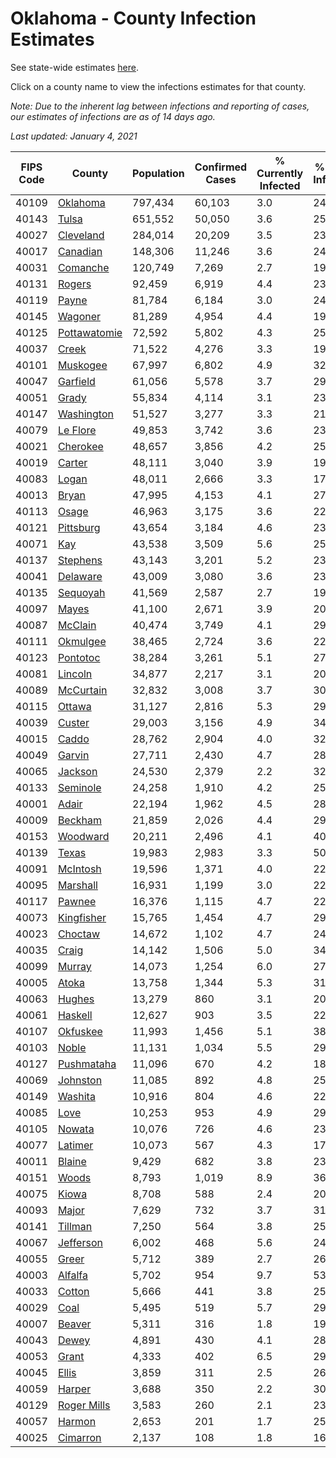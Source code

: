 # Oklahoma - County Infection Estimates

See state-wide estimates [here](/infections/us-ok).

Click on a county name to view the infections estimates for that county.

*Note: Due to the inherent lag between infections and reporting of cases, our estimates of infections are as of 14 days ago.*

*Last updated: January 4, 2021*

|   FIPS Code |                       County |   Population |   Confirmed Cases |   % Currently Infected |   % Total Infected |
|-------------|------------------------------|--------------|-------------------|------------------------|--------------------|
|       40109 |         [Oklahoma](oklahoma) |      797,434 |            60,103 |                    3.0 |               24.8 |
|       40143 |               [Tulsa](tulsa) |      651,552 |            50,050 |                    3.6 |               25.2 |
|       40027 |       [Cleveland](cleveland) |      284,014 |            20,209 |                    3.5 |               23.2 |
|       40017 |         [Canadian](canadian) |      148,306 |            11,246 |                    3.6 |               24.1 |
|       40031 |         [Comanche](comanche) |      120,749 |             7,269 |                    2.7 |               19.5 |
|       40131 |             [Rogers](rogers) |       92,459 |             6,919 |                    4.4 |               23.9 |
|       40119 |               [Payne](payne) |       81,784 |             6,184 |                    3.0 |               24.3 |
|       40145 |           [Wagoner](wagoner) |       81,289 |             4,954 |                    4.4 |               19.8 |
|       40125 | [Pottawatomie](pottawatomie) |       72,592 |             5,802 |                    4.3 |               25.5 |
|       40037 |               [Creek](creek) |       71,522 |             4,276 |                    3.3 |               19.8 |
|       40101 |         [Muskogee](muskogee) |       67,997 |             6,802 |                    4.9 |               32.2 |
|       40047 |         [Garfield](garfield) |       61,056 |             5,578 |                    3.7 |               29.6 |
|       40051 |               [Grady](grady) |       55,834 |             4,114 |                    3.1 |               23.1 |
|       40147 |     [Washington](washington) |       51,527 |             3,277 |                    3.3 |               21.5 |
|       40079 |         [Le Flore](le-flore) |       49,853 |             3,742 |                    3.6 |               23.8 |
|       40021 |         [Cherokee](cherokee) |       48,657 |             3,856 |                    4.2 |               25.4 |
|       40019 |             [Carter](carter) |       48,111 |             3,040 |                    3.9 |               19.1 |
|       40083 |               [Logan](logan) |       48,011 |             2,666 |                    3.3 |               17.7 |
|       40013 |               [Bryan](bryan) |       47,995 |             4,153 |                    4.1 |               27.4 |
|       40113 |               [Osage](osage) |       46,963 |             3,175 |                    3.6 |               22.0 |
|       40121 |       [Pittsburg](pittsburg) |       43,654 |             3,184 |                    4.6 |               23.1 |
|       40071 |                   [Kay](kay) |       43,538 |             3,509 |                    5.6 |               25.7 |
|       40137 |         [Stephens](stephens) |       43,143 |             3,201 |                    5.2 |               23.3 |
|       40041 |         [Delaware](delaware) |       43,009 |             3,080 |                    3.6 |               23.1 |
|       40135 |         [Sequoyah](sequoyah) |       41,569 |             2,587 |                    2.7 |               19.9 |
|       40097 |               [Mayes](mayes) |       41,100 |             2,671 |                    3.9 |               20.8 |
|       40087 |           [McClain](mcclain) |       40,474 |             3,749 |                    4.1 |               29.3 |
|       40111 |         [Okmulgee](okmulgee) |       38,465 |             2,724 |                    3.6 |               22.8 |
|       40123 |         [Pontotoc](pontotoc) |       38,284 |             3,261 |                    5.1 |               27.0 |
|       40081 |           [Lincoln](lincoln) |       34,877 |             2,217 |                    3.1 |               20.2 |
|       40089 |       [McCurtain](mccurtain) |       32,832 |             3,008 |                    3.7 |               30.1 |
|       40115 |             [Ottawa](ottawa) |       31,127 |             2,816 |                    5.3 |               29.5 |
|       40039 |             [Custer](custer) |       29,003 |             3,156 |                    4.9 |               34.0 |
|       40015 |               [Caddo](caddo) |       28,762 |             2,904 |                    4.0 |               32.6 |
|       40049 |             [Garvin](garvin) |       27,711 |             2,430 |                    4.7 |               28.0 |
|       40065 |           [Jackson](jackson) |       24,530 |             2,379 |                    2.2 |               32.2 |
|       40133 |         [Seminole](seminole) |       24,258 |             1,910 |                    4.2 |               25.0 |
|       40001 |               [Adair](adair) |       22,194 |             1,962 |                    4.5 |               28.9 |
|       40009 |           [Beckham](beckham) |       21,859 |             2,026 |                    4.4 |               29.4 |
|       40153 |         [Woodward](woodward) |       20,211 |             2,496 |                    4.1 |               40.1 |
|       40139 |               [Texas](texas) |       19,983 |             2,983 |                    3.3 |               50.4 |
|       40091 |         [McIntosh](mcintosh) |       19,596 |             1,371 |                    4.0 |               22.3 |
|       40095 |         [Marshall](marshall) |       16,931 |             1,199 |                    3.0 |               22.1 |
|       40117 |             [Pawnee](pawnee) |       16,376 |             1,115 |                    4.7 |               22.6 |
|       40073 |     [Kingfisher](kingfisher) |       15,765 |             1,454 |                    4.7 |               29.2 |
|       40023 |           [Choctaw](choctaw) |       14,672 |             1,102 |                    4.7 |               24.3 |
|       40035 |               [Craig](craig) |       14,142 |             1,506 |                    5.0 |               34.3 |
|       40099 |             [Murray](murray) |       14,073 |             1,254 |                    6.0 |               27.1 |
|       40005 |               [Atoka](atoka) |       13,758 |             1,344 |                    5.3 |               31.3 |
|       40063 |             [Hughes](hughes) |       13,279 |               860 |                    3.1 |               20.7 |
|       40061 |           [Haskell](haskell) |       12,627 |               903 |                    3.5 |               22.8 |
|       40107 |         [Okfuskee](okfuskee) |       11,993 |             1,456 |                    5.1 |               38.4 |
|       40103 |               [Noble](noble) |       11,131 |             1,034 |                    5.5 |               29.8 |
|       40127 |     [Pushmataha](pushmataha) |       11,096 |               670 |                    4.2 |               18.7 |
|       40069 |         [Johnston](johnston) |       11,085 |               892 |                    4.8 |               25.1 |
|       40149 |           [Washita](washita) |       10,916 |               804 |                    4.6 |               22.9 |
|       40085 |                 [Love](love) |       10,253 |               953 |                    4.9 |               29.5 |
|       40105 |             [Nowata](nowata) |       10,076 |               726 |                    4.6 |               23.5 |
|       40077 |           [Latimer](latimer) |       10,073 |               567 |                    4.3 |               17.9 |
|       40011 |             [Blaine](blaine) |        9,429 |               682 |                    3.8 |               23.0 |
|       40151 |               [Woods](woods) |        8,793 |             1,019 |                    8.9 |               36.4 |
|       40075 |               [Kiowa](kiowa) |        8,708 |               588 |                    2.4 |               20.8 |
|       40093 |               [Major](major) |        7,629 |               732 |                    3.7 |               31.2 |
|       40141 |           [Tillman](tillman) |        7,250 |               564 |                    3.8 |               25.2 |
|       40067 |       [Jefferson](jefferson) |        6,002 |               468 |                    5.6 |               24.1 |
|       40055 |               [Greer](greer) |        5,712 |               389 |                    2.7 |               26.0 |
|       40003 |           [Alfalfa](alfalfa) |        5,702 |               954 |                    9.7 |               53.7 |
|       40033 |             [Cotton](cotton) |        5,666 |               441 |                    3.8 |               25.4 |
|       40029 |                 [Coal](coal) |        5,495 |               519 |                    5.7 |               29.0 |
|       40007 |             [Beaver](beaver) |        5,311 |               316 |                    1.8 |               19.4 |
|       40043 |               [Dewey](dewey) |        4,891 |               430 |                    4.1 |               28.3 |
|       40053 |               [Grant](grant) |        4,333 |               402 |                    6.5 |               29.4 |
|       40045 |               [Ellis](ellis) |        3,859 |               311 |                    2.5 |               26.5 |
|       40059 |             [Harper](harper) |        3,688 |               350 |                    2.2 |               30.8 |
|       40129 |   [Roger Mills](roger-mills) |        3,583 |               260 |                    2.1 |               23.2 |
|       40057 |             [Harmon](harmon) |        2,653 |               201 |                    1.7 |               25.2 |
|       40025 |         [Cimarron](cimarron) |        2,137 |               108 |                    1.8 |               16.4 |
